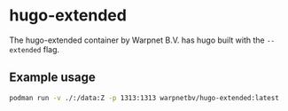 # hugo-extended

The hugo-extended container by Warpnet B.V. has hugo built with the `--extended` flag.

## Example usage

```bash
podman run -v ./:/data:Z -p 1313:1313 warpnetbv/hugo-extended:latest
```
